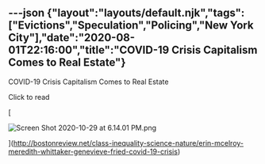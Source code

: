 ---json
{"layout":"layouts/default.njk","tags":["Evictions","Speculation","Policing","New York City"],"date":"2020-08-01T22:16:00","title":"COVID-19 Crisis Capitalism Comes to Real Estate"}
---

COVID-19 Crisis Capitalism Comes to Real Estate

Click to read

[

![Screen Shot 2020-10-29 at 6.14.01 PM.png](https://images.squarespace-cdn.com/content/v1/52b7d7a6e4b0b3e376ac8ea2/1604009682763-Z9EFMC99WFTJZ8L0WP2H/ke17ZwdGBToddI8pDm48kNa6UiTJrCO4Rj-AQftXschZw-zPPgdn4jUwVcJE1ZvWQUxwkmyExglNqGp0IvTJZUJFbgE-7XRK3dMEBRBhUpyMNsU_47ulOUl6IFyYR4iNPFRLr9h0cs2-5SD8lyKchUSjISseiFz66qecoU1dHd4/Screen+Shot+2020-10-29+at+6.14.01+PM.png)

](http://bostonreview.net/class-inequality-science-nature/erin-mcelroy-meredith-whittaker-genevieve-fried-covid-19-crisis)